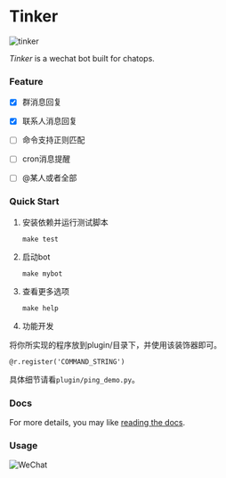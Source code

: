 # Tinker
![tinker](https://travis-ci.org/chuanwu/Tinker.svg?branch=master)

*Tinker* is a wechat bot built for chatops. 


### Feature

- [x] 群消息回复
- [x] 联系人消息回复
- [ ] 命令支持正则匹配
- [ ] cron消息提醒
- [ ] @某人或者全部


### Quick Start

1. 安装依赖并运行测试脚本

   ```
   make test
   ```

2. 启动bot

   ```
   make mybot
   ```

3. 查看更多选项

   ```
   make help
   ```

4. 功能开发

 将你所实现的程序放到plugin/目录下，并使用该装饰器即可。

 ```
 @r.register('COMMAND_STRING')
 ```

 具体细节请看`plugin/ping_demo.py`。

### Docs

For more details, you may like [reading the docs](http://tinker.readthedocs.io/).

### Usage

![WeChat](https://ooo.0o0.ooo/2017/03/21/58d00a410a12d.jpeg)
